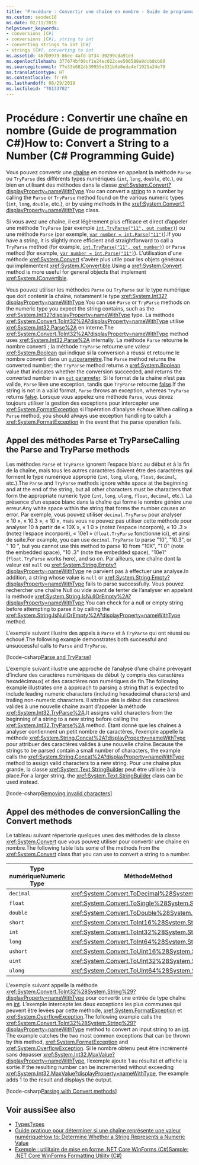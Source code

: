 ```yaml
---
title: 'Procédure : Convertir une chaîne en nombre - Guide de programmation C#'
ms.custom: seodec18
ms.date: 02/11/2019
helpviewer_keywords:
- conversions [C#]
- conversions [C#], string to int
- converting strings to int [C#]
- strings [C#], converting to int
ms.assetid: 467b9979-86ee-4afd-b734-30299cda91e3
ms.openlocfilehash: 377074bf09cf1e24ec022cee506588a9dcb8cb80
ms.sourcegitcommit: 77e33b682db39955e331b8e8eda4ef1925a24e78
ms.translationtype: HT
ms.contentlocale: fr-FR
ms.lasthandoff: 08/29/2019
ms.locfileid: "70133702"
---
```

# <a name="how-to-convert-a-string-to-a-number-c-programming-guide"></a><span data-ttu-id="2d119-102">Procédure : Convertir une chaîne en nombre (Guide de programmation C#)</span><span class="sxs-lookup"><span data-stu-id="2d119-102">How to: Convert a String to a Number (C# Programming Guide)</span></span>

<span data-ttu-id="2d119-103">Vous pouvez convertir une [chaîne](../../language-reference/keywords/string.md) en nombre en appelant la méthode `Parse` ou `TryParse` des différents types numériques (`int`, `long`, `double`, etc.), ou bien en utilisant des méthodes dans la classe <xref:System.Convert?displayProperty=nameWithType>.</span><span class="sxs-lookup"><span data-stu-id="2d119-103">You can convert a [string](../../language-reference/keywords/string.md) to a number by calling the `Parse` or `TryParse` method found on the various numeric types (`int`, `long`, `double`, etc.), or by using methods in the <xref:System.Convert?displayProperty=nameWithType> class.</span></span>  
  
 <span data-ttu-id="2d119-104">Si vous avez une chaîne, il est légèrement plus efficace et direct d’appeler une méthode `TryParse` (par exemple [`int.TryParse("11", out number)`](xref:System.Int32.TryParse%2A)) ou une méthode `Parse` (par exemple, [`var number = int.Parse("11")`](xref:System.Int32.Parse%2A)).</span><span class="sxs-lookup"><span data-stu-id="2d119-104">If you have a string, it is slightly more efficient and straightforward to call a `TryParse` method (for example, [`int.TryParse("11", out number)`](xref:System.Int32.TryParse%2A)) or `Parse` method (for example, [`var number = int.Parse("11")`](xref:System.Int32.Parse%2A)).</span></span>  <span data-ttu-id="2d119-105">L'utilisation d'une méthode <xref:System.Convert> s'avère plus utile pour les objets généraux qui implémentent <xref:System.IConvertible>.</span><span class="sxs-lookup"><span data-stu-id="2d119-105">Using a <xref:System.Convert> method is more useful for general objects that implement <xref:System.IConvertible>.</span></span>  
  
 <span data-ttu-id="2d119-106">Vous pouvez utiliser les méthodes `Parse` ou `TryParse` sur le type numérique que doit contenir la chaîne, notamment le type <xref:System.Int32?displayProperty=nameWithType>.</span><span class="sxs-lookup"><span data-stu-id="2d119-106">You can use `Parse` or `TryParse` methods on the numeric type you expect the string contains, such as the <xref:System.Int32?displayProperty=nameWithType> type.</span></span>  <span data-ttu-id="2d119-107">La méthode <xref:System.Convert.ToInt32%2A?displayProperty=nameWithType> utilise <xref:System.Int32.Parse%2A> en interne.</span><span class="sxs-lookup"><span data-stu-id="2d119-107">The <xref:System.Convert.ToInt32%2A?displayProperty=nameWithType> method uses <xref:System.Int32.Parse%2A> internally.</span></span>  <span data-ttu-id="2d119-108">La méthode `Parse` retourne le nombre converti ; la méthode `TryParse` retourne une valeur <xref:System.Boolean> qui indique si la conversion a réussi et retourne le nombre converti dans un [`out`paramètre](../../language-reference/keywords/out.md).</span><span class="sxs-lookup"><span data-stu-id="2d119-108">The `Parse` method returns the converted number; the `TryParse` method returns a <xref:System.Boolean> value that indicates whether the conversion succeeded, and returns the converted number in an [`out` parameter](../../language-reference/keywords/out.md).</span></span> <span data-ttu-id="2d119-109">Si le format de la chaîne n’est pas valide, `Parse` lève une exception, tandis que `TryParse` retourne [false](../../language-reference/keywords/false-literal.md).</span><span class="sxs-lookup"><span data-stu-id="2d119-109">If the string is not in a valid format, `Parse` throws an exception, whereas `TryParse` returns [false](../../language-reference/keywords/false-literal.md).</span></span> <span data-ttu-id="2d119-110">Lorsque vous appelez une méthode `Parse`, vous devez toujours utiliser la gestion des exceptions pour intercepter une <xref:System.FormatException> si l’opération d’analyse échoue.</span><span class="sxs-lookup"><span data-stu-id="2d119-110">When calling a `Parse` method, you should always use exception handling to catch a <xref:System.FormatException> in the event that the parse operation fails.</span></span>  
  
## <a name="calling-the-parse-and-tryparse-methods"></a><span data-ttu-id="2d119-111">Appel des méthodes Parse et TryParse</span><span class="sxs-lookup"><span data-stu-id="2d119-111">Calling the Parse and TryParse methods</span></span>

<span data-ttu-id="2d119-112">Les méthodes `Parse` et `TryParse` ignorent l’espace blanc au début et à la fin de la chaîne, mais tous les autres caractères doivent être des caractères qui forment le type numérique approprié (`int`, `long`, `ulong`, `float`, `decimal`, etc.).</span><span class="sxs-lookup"><span data-stu-id="2d119-112">The `Parse` and `TryParse` methods ignore white space at the beginning and at the end of the string, but all other characters must be characters that form the appropriate numeric type (`int`, `long`, `ulong`, `float`, `decimal`, etc.).</span></span>  <span data-ttu-id="2d119-113">La présence d’un espace blanc dans la chaîne qui forme le nombre génère une erreur.</span><span class="sxs-lookup"><span data-stu-id="2d119-113">Any white space within the string that forms the number causes an error.</span></span>  <span data-ttu-id="2d119-114">Par exemple, vous pouvez utiliser `decimal.TryParse` pour analyser « 10 », « 10.3 », « 10 », mais vous ne pouvez pas utiliser cette méthode pour analyser 10 à partir de « 10X », « 1 0 » (notez l’espace incorporé), « 10 .3 » (notez l’espace incorporé), « 10e1 » (`float.TryParse` fonctionne ici), et ainsi de suite.</span><span class="sxs-lookup"><span data-stu-id="2d119-114">For example, you can use `decimal.TryParse` to parse "10", "10.3", or "  10  ", but you cannot use this method to parse 10 from "10X", "1 0" (note the embedded space), "10 .3" (note the embedded space), "10e1" (`float.TryParse` works here), and so on.</span></span> <span data-ttu-id="2d119-115">Par ailleurs, une chaîne dont la valeur est `null` ou <xref:System.String.Empty?displayProperty=nameWithType> ne parvient pas à effectuer une analyse.</span><span class="sxs-lookup"><span data-stu-id="2d119-115">In addition, a string whose value is `null` or <xref:System.String.Empty?displayProperty=nameWithType> fails to parse successfully.</span></span> <span data-ttu-id="2d119-116">Vous pouvez rechercher une chaîne Null ou vide avant de tenter de l’analyser en appelant la méthode <xref:System.String.IsNullOrEmpty%2A?displayProperty=nameWithType>.</span><span class="sxs-lookup"><span data-stu-id="2d119-116">You can check for a null or empty string before attempting to parse it by calling the <xref:System.String.IsNullOrEmpty%2A?displayProperty=nameWithType> method.</span></span> 

<span data-ttu-id="2d119-117">L’exemple suivant illustre des appels à `Parse` et à `TryParse` qui ont réussi ou échoué.</span><span class="sxs-lookup"><span data-stu-id="2d119-117">The following example demonstrates both successful and unsuccessful calls to `Parse` and `TryParse`.</span></span>  
  
[!code-csharp[Parse and TryParse](~/samples/snippets/csharp/programming-guide/string-to-number/parse-tryparse/program.cs)]  

<span data-ttu-id="2d119-118">L’exemple suivant illustre une approche de l’analyse d’une chaîne prévoyant d’inclure des caractères numériques de début (y compris des caractères hexadécimaux) et des caractères non numériques de fin.</span><span class="sxs-lookup"><span data-stu-id="2d119-118">The following example illustrates one a approach to parsing a string that is expected to include leading numeric characters (including hexadecimal characters) and trailing non-numeric characters.</span></span> <span data-ttu-id="2d119-119">Il attribue dès le début des caractères valides à une nouvelle chaîne avant d’appeler la méthode <xref:System.Int32.TryParse%2A>.</span><span class="sxs-lookup"><span data-stu-id="2d119-119">It assigns valid characters from the beginning of a string to a new string before calling the <xref:System.Int32.TryParse%2A> method.</span></span> <span data-ttu-id="2d119-120">Étant donné que les chaînes à analyser contiennent un petit nombre de caractères, l’exemple appelle la méthode <xref:System.String.Concat%2A?displayProperty=nameWithType> pour attribuer des caractères valides à une nouvelle chaîne.</span><span class="sxs-lookup"><span data-stu-id="2d119-120">Because the strings to be parsed contain a small number of characters, the example calls the <xref:System.String.Concat%2A?displayProperty=nameWithType> method to assign valid characters to a new string.</span></span> <span data-ttu-id="2d119-121">Pour une chaîne plus grande, la classe <xref:System.Text.StringBuilder> peut être utilisée à la place.</span><span class="sxs-lookup"><span data-stu-id="2d119-121">For a larger string, the <xref:System.Text.StringBuilder> class can be used instead.</span></span> 
  
[!code-csharp[Removing invalid characters](~/samples/snippets/csharp/programming-guide/string-to-number/parse-tryparse2/program.cs)]  

## <a name="calling-the-convert-methods"></a><span data-ttu-id="2d119-122">Appel des méthodes de conversion</span><span class="sxs-lookup"><span data-stu-id="2d119-122">Calling the Convert methods</span></span>

<span data-ttu-id="2d119-123">Le tableau suivant répertorie quelques unes des méthodes de la classe <xref:System.Convert> que vous pouvez utiliser pour convertir une chaîne en nombre.</span><span class="sxs-lookup"><span data-stu-id="2d119-123">The following table lists some of the methods from the <xref:System.Convert> class that you can use to convert a string to a number.</span></span>  
  
|<span data-ttu-id="2d119-124">Type numérique</span><span class="sxs-lookup"><span data-stu-id="2d119-124">Numeric Type</span></span>|<span data-ttu-id="2d119-125">Méthode</span><span class="sxs-lookup"><span data-stu-id="2d119-125">Method</span></span>|  
|------------------|------------|  
|`decimal`|<xref:System.Convert.ToDecimal%28System.String%29>|  
|`float`|<xref:System.Convert.ToSingle%28System.String%29>|  
|`double`|<xref:System.Convert.ToDouble%28System.String%29>|  
|`short`|<xref:System.Convert.ToInt16%28System.String%29>|  
|`int`|<xref:System.Convert.ToInt32%28System.String%29>|  
|`long`|<xref:System.Convert.ToInt64%28System.String%29>|  
|`ushort`|<xref:System.Convert.ToUInt16%28System.String%29>|  
|`uint`|<xref:System.Convert.ToUInt32%28System.String%29>|  
|`ulong`|<xref:System.Convert.ToUInt64%28System.String%29>|  
  
 <span data-ttu-id="2d119-126">L’exemple suivant appelle la méthode <xref:System.Convert.ToInt32%28System.String%29?displayProperty=nameWithType> pour convertir une entrée de type chaîne en [int](../../language-reference/builtin-types/integral-numeric-types.md). L’exemple intercepte les deux exceptions les plus communes qui peuvent être levées par cette méthode, <xref:System.FormatException> et <xref:System.OverflowException>.</span><span class="sxs-lookup"><span data-stu-id="2d119-126">The following example calls the <xref:System.Convert.ToInt32%28System.String%29?displayProperty=nameWithType> method to convert an input string to an [int](../../language-reference/builtin-types/integral-numeric-types.md). The example catches the two most common exceptions that can be thrown by this method, <xref:System.FormatException> and <xref:System.OverflowException>.</span></span> <span data-ttu-id="2d119-127">Si le nombre obtenu peut être incrémenté sans dépasser <xref:System.Int32.MaxValue?displayProperty=nameWithType>, l’exemple ajoute 1 au résultat et affiche la sortie.</span><span class="sxs-lookup"><span data-stu-id="2d119-127">If the resulting number can be incremented without exceeding <xref:System.Int32.MaxValue?displayProperty=nameWithType>, the example adds 1 to the result and displays the output.</span></span>  
  
[!code-csharp[Parsing with Convert methods](~/samples/snippets/csharp/programming-guide/string-to-number/convert/program.cs)]  
  
## <a name="see-also"></a><span data-ttu-id="2d119-128">Voir aussi</span><span class="sxs-lookup"><span data-stu-id="2d119-128">See also</span></span>

- [<span data-ttu-id="2d119-129">Types</span><span class="sxs-lookup"><span data-stu-id="2d119-129">Types</span></span>](./index.md)
- [<span data-ttu-id="2d119-130">Guide pratique pour déterminer si une chaîne représente une valeur numérique</span><span class="sxs-lookup"><span data-stu-id="2d119-130">How to: Determine Whether a String Represents a Numeric Value</span></span>](../strings/how-to-determine-whether-a-string-represents-a-numeric-value.md)
- [<span data-ttu-id="2d119-131">Exemple : utilitaire de mise en forme .NET Core WinForms (C#)</span><span class="sxs-lookup"><span data-stu-id="2d119-131">Sample: .NET Core WinForms Formatting Utility (C#)</span></span>](https://docs.microsoft.com/samples/dotnet/samples/winforms-formatting-utility-cs)
